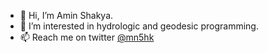 - 👋 Hi, I’m Amin Shakya.
- 👀 I’m interested in hydrologic and geodesic programming.
- 📫 Reach me on twitter [@mn5hk](www.twitter.com/mn5hk)

<!---
mn5hk/mn5hk is a ✨ special ✨ repository because its `README.md` (this file) appears on your GitHub profile.
You can click the Preview link to take a look at your changes.
--->
